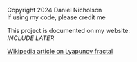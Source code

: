 Copyright 2024 Daniel Nicholson\
If using my code, please credit me

This project is documented on my website:\
*INCLUDE LATER*

[Wikipedia article on Lyapunov fractal](https://en.wikipedia.org/wiki/Julia_set)
